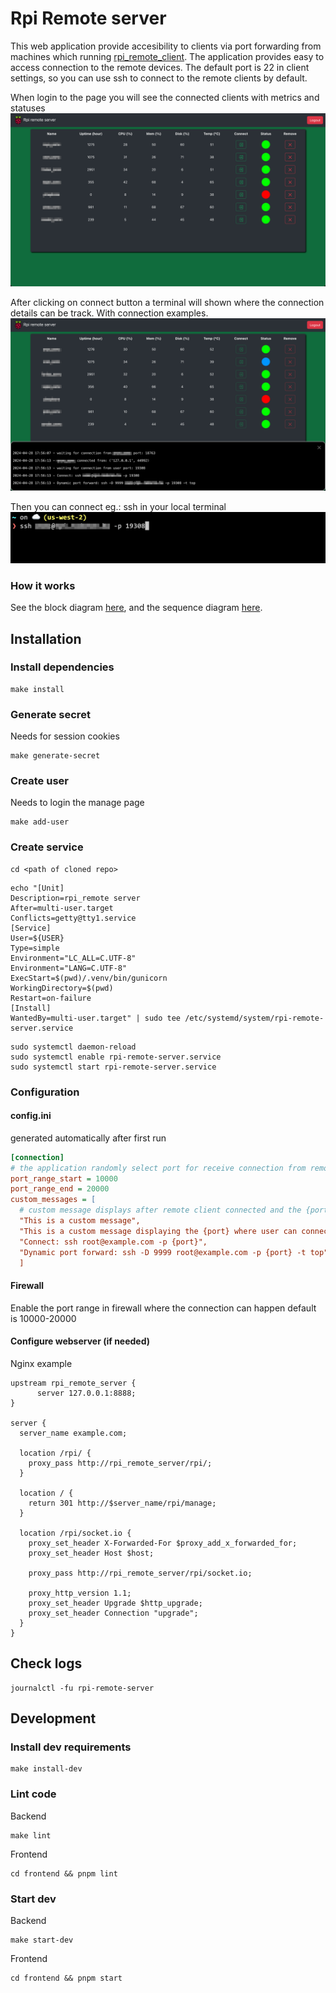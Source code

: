 # Rpi Remote server

This web application provide accesibility to clients via port forwarding from machines which running [rpi_remote_client](https://github.com/radaron/rpi_remote_client). The application provides easy to access connection to the remote devices.
The default port is 22 in client settings, so you can use ssh to connect to the remote clients by default.

When login to the page you will see the connected clients with metrics and statuses
![](doc/images/manage.png)

After clicking on connect button a terminal will shown where the connection details can be track. With connection examples.
![](doc/images/forward.png)

Then you can connect eg.: ssh in your local terminal
![](doc/images/terminal.png)

### How it works
See the block diagram [here](https://app.diagrams.net/?lightbox=1#Uhttps://raw.githubusercontent.com/radaron/rpi_remote_server/master/doc/images/blocks.png), and the sequence diagram [here](https://app.diagrams.net/?lightbox=1#Uhttps://raw.githubusercontent.com/radaron/rpi_remote_server/master/doc/images/sequence.png).

## Installation

### Install dependencies
```
make install
```

### Generate secret
Needs for session cookies
```
make generate-secret
```

### Create user
Needs to login the manage page
```
make add-user
```

### Create service
```
cd <path of cloned repo>
```
```
echo "[Unit]
Description=rpi_remote server
After=multi-user.target
Conflicts=getty@tty1.service
[Service]
User=${USER}
Type=simple
Environment="LC_ALL=C.UTF-8"
Environment="LANG=C.UTF-8"
ExecStart=$(pwd)/.venv/bin/gunicorn
WorkingDirectory=$(pwd)
Restart=on-failure
[Install]
WantedBy=multi-user.target" | sudo tee /etc/systemd/system/rpi-remote-server.service
```
```
sudo systemctl daemon-reload
sudo systemctl enable rpi-remote-server.service
sudo systemctl start rpi-remote-server.service
```

### Configuration

#### config.ini
generated automatically after first run
``` ini
[connection]
# the application randomly select port for receive connection from remote and for user within this range
port_range_start = 10000
port_range_end = 20000
custom_messages = [
  # custom message displays after remote client connected and the {port} replaced with the listening port
  "This is a custom message",
  "This is a custom message displaying the {port} where user can connect",
  "Connect: ssh root@example.com -p {port}",
  "Dynamic port forward: ssh -D 9999 root@example.com -p {port} -t top"
  ]
```

#### Firewall
Enable the port range in firewall where the connection can happen default is 10000-20000

#### Configure webserver (if needed)
Nginx example
``` nginx
upstream rpi_remote_server {
      server 127.0.0.1:8888;
}

server {
  server_name example.com;

  location /rpi/ {
    proxy_pass http://rpi_remote_server/rpi/;
  }

  location / {
    return 301 http://$server_name/rpi/manage;
  }

  location /rpi/socket.io {
    proxy_set_header X-Forwarded-For $proxy_add_x_forwarded_for;
    proxy_set_header Host $host;

    proxy_pass http://rpi_remote_server/rpi/socket.io;

    proxy_http_version 1.1;
    proxy_set_header Upgrade $http_upgrade;
    proxy_set_header Connection "upgrade";
  }
}
```

## Check logs
```
journalctl -fu rpi-remote-server
```

## Development

### Install dev requirements

```
make install-dev
```

### Lint code
Backend
```
make lint
```
Frontend
```
cd frontend && pnpm lint
```

### Start dev
Backend
```
make start-dev
```
Frontend
```
cd frontend && pnpm start
```
